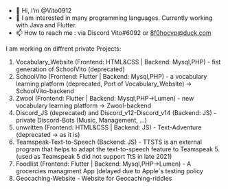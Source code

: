 - 👋 Hi, I’m @Vito0912
- 👀 I am interested in many programming languages. Currently working with Java and Flutter.
- 📫 How to reach me : via Discord Vito#6092 or 8f0hocvp@duck.com

I am working on diffrent private Projects:
1. Vocabulary_Website (Frontend: HTML&CSS | Backend: Mysql,PHP) - fist generation of SchoolVito (deprecated)
2. SchoolVito (Frontend: Flutter | Backend: Mysql,PHP) - a vocabulary learning platform (deprecated, Port of Vocabulary_Website)
-> SchoolVito-backend
3. Zwool (Frontend: Flutter | Backend: Mysql,PHP->Lumen) - new vocabulary learning platform
-> Zwool-backend
4. Discord_JS (deprecated) and Discord_v12-Discord_v14 (Backend: JS) - private Discord-Bots (Music, Management, ...)
5. unwritten (Frontend: HTML&CSS | Backend: JS) - Text-Adventure (deprecated -> as it is)
6. Teamspeak-Text-to-Speech (Backend: JS) - TTSTS is an external program that helps to adapt the text-to-speech feature to Teamspeak 5. (used as Teamspeak 5 did not support TtS in late 2021)
7. Foodlist (Frontend: Flutter | Backend: Mysql,PHP->Lumen) - A grocercies managment App (delayed due to Apple´s testing policy
8. Geocaching-Website - Website for Geocaching-riddles

<!---
Vito0912/Vito0912 is a ✨ special ✨ repository because its `README.md` (this file) appears on your GitHub profile.
You can click the Preview link to take a look at your changes.
--->
